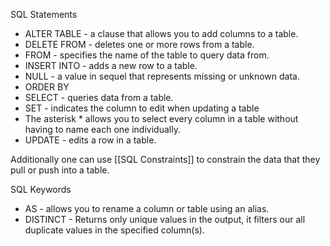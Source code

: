 SQL Statements

- ALTER TABLE - a clause that allows you to add columns to a table.
- DELETE FROM - deletes one or more rows from a  table. 
- FROM - specifies the name of the table to query data from. 
- INSERT INTO - adds a new row to a table.
- NULL - a value in sequel that represents missing or unknown data.
- ORDER BY
- SELECT - queries data from a table. 
- SET - indicates the column to edit when updating a table
- The asterisk \* allows you to select every column in a table without having to name each one individually. 
- UPDATE - edits a row in a table. 

Additionally one can use [[SQL Constraints]] to constrain the data that they pull or push into a table.

SQL Keywords
- AS - allows you to rename a column or table using an alias. 
- DISTINCT - Returns only unique values in the output, it filters our all duplicate values in the specified column(s). 
